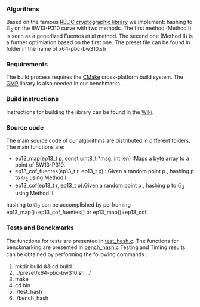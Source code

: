 ### Algorithms

Based on the famous [RELIC cryptographic library](https://github.com/relic-toolkit/relic) we implement:
 hashing to $\mathbb{G}_2$ on the BW13-P310 curve with two methods. The first method (Method I) is seen as a generlized  Fuentes et al method. 
 The second one (Method II) is a further optimiation based on the first one.
The preset file can be found in  <preset> folder in the name of x64-pbc-bw310.sh<br/>

### Requirements

The build process requires the [CMake](https://cmake.org/) cross-platform build system. The [GMP](https://gmplib.org/) library is also needed in our benchmarks.

### Build instructions

Instructions for building the library can be found in the [Wiki](https://github.com/relic-toolkit/relic/wiki/Building).


### Source code
  
The main source code of our algorithms are distributed in different folders.  The main functions are:

* ep13_map(ep13_t p, const uint8_t *msg, int len) :Maps a byte array to a point of BW13-P310.
* ep13_cof_fuentes(ep13_t r, ep13_t p) : Given a random point p , hashing p to $\mathbb{G}_2$ using Method I.
* ep13_cof(ep13_t r, ep13_t p):Given a random point p , hashing p to $\mathbb{G}_2$ using Method II.

 hashing to $\mathbb{G}_2$  can be accomplished by perfroming ep13_map()+ep13_cof_fuentes() or  ep13_map()+ep13_cof.

 ### Tests and Benckmarks
The functions for tests are presented in [test_hash.c](https://github.com/eccdaiy39/hashing/tree/master/hashing-relic/test/test_hash.c).
 The functions for benckmarking are presented in [bench_hash.c](https://github.com/eccdaiy39/hashing/tree/master/hashing-relic/bench/bench_hash.c)
 Testing and Timing results can be obtained by performing the following commands：
  

  1. mkdir build && cd build 
  2. ../preset/x64-pbc-bw310.sh ../
  3. make
  4. cd bin 
  5. ./test_hash
  6. ./bench_hash
  


